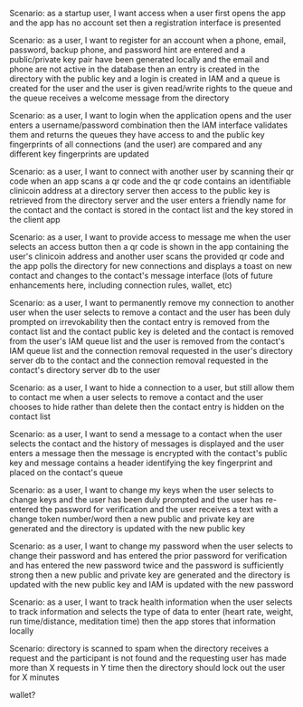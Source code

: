 Scenario: as a startup user, I want access
when a user first opens the app
and the app has no account set
then a registration interface is presented

Scenario: as a user, I want to register for an account
when a phone, email, password, backup phone, and password hint are entered
and a public/private key pair have been generated locally
and the email and phone are not active in the database
then an entry is created in the directory with the public key
and a login is created in IAM
and a queue is created for the user
and the user is given read/write rights to the queue
and the queue receives a welcome message from the directory

Scenario: as a user, I want to login
when the application opens
and the user enters a username/password combination
then the IAM interface validates them
and returns the queues they have access to
and the public key fingerprints of all connections (and the user) are compared
and any different key fingerprints are updated

Scenario: as a user, I want to connect with another user by scanning their qr code
when an app scans a qr code
and the qr code contains an identifiable clinicoin address at a directory server
then access to the public key is retrieved from the directory server
and the user enters a friendly name for the contact
and the contact is stored in the contact list
and the key stored in the client app

Scenario: as a user, I want to provide access to message me
when the user selects an access button
then a qr code is shown in the app containing the user's clinicoin address
and another user scans the provided qr code
and the app polls the directory for new connections
and displays a toast on new contact
and changes to the contact's message interface
(lots of future enhancements here, including connection rules, wallet, etc)

Scenario: as a user, I want to permanently remove my connection to another user
when the user selects to remove a contact
and the user has been duly prompted on irrevokability
then the contact entry is removed from the contact list
and the contact public key is deleted
and the contact is removed from the user's IAM queue list
and the user is removed from the contact's IAM queue list
and the connection removal requested in the user's directory server db to the contact
and the connection removal requested in the contact's directory server db to the user

Scenario: as a user, I want to hide a connection to a user, but still allow them to contact me
when a user selects to remove a contact
and the user chooses to hide rather than delete
then the contact entry is hidden on the contact list

Scenario: as a user, I want to send a message to a contact
when the user selects the contact
and the history of messages is displayed
and the user enters a message
then the message is encrypted with the contact's public key
and message contains a header identifying the key fingerprint
and placed on the contact's queue

Scenario: as a user, I want to change my keys
when the user selects to change keys
and the user has been duly prompted
and the user has re-entered the password for verification
and the user receives a text with a change token number/word
then a new public and private key are generated
and the directory is updated with the new public key

Scenario: as a user, I want to change my password
when the user selects to change their password
and has entered the prior password for verification
and has entered the new password twice
and the password is sufficiently strong
then a new public and private key are generated
and the directory is updated with the new public key
and IAM is updated with the new password

Scenario: as a user, I want to track health information
when the user selects to track information
and selects the type of data to enter (heart rate, weight, run time/distance, meditation time)
then the app stores that information locally

Scenario: directory is scanned to spam
when the directory receives a request
and the participant is not found
and the requesting user has made more than X requests in Y time
then the directory should lock out the user for X minutes

wallet?